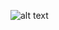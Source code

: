 ![alt text](https://media.discordapp.net/attachments/919032147753455646/1025683289748557824/s.png?width=1340&height=754)
